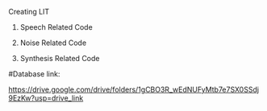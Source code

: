 Creating LIT

1) Speech Related Code

2) Noise Related Code

3) Synthesis Related Code

#Database link:

https://drive.google.com/drive/folders/1gCBO3R_wEdNUFyMtb7e7SX0SSdj9EzKw?usp=drive_link
